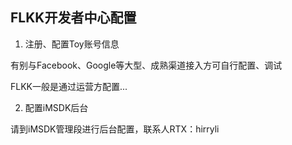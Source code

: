 ## FLKK开发者中心配置

1. 注册、配置Toy账号信息

 有别与Facebook、Google等大型、成熟渠道接入方可自行配置、调试

 FLKK一般是通过运营方配置...



2. 配置iMSDK后台

 请到iMSDK管理段进行后台配置，联系人RTX：hirryli

